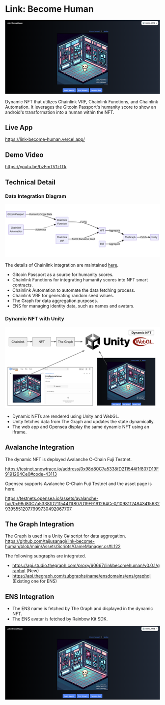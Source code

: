# Link: Become Human

![ui](./Docs/ui.png)

Dynamic NFT that utilizes Chainlink VRF, Chainlink Functions, and Chainlink Automation. It leverages the Gitcoin Passport's humanity score to show an android's transformation into a human within the NFT.

## Live App

https://link-become-human.vercel.app/

## Demo Video

https://youtu.be/bzFmTV1zfTk

## Technical Detail

### Data Integration Diagram

![technical-detail](./Docs/technical-detail.png)

The details of Chainlink integration are maintained [here](./Docs/Chainlink-Integration.md).

- Gitcoin Passport as a source for humanity scores.
- Chainlink Functions for integrating humanity scores into NFT smart contracts.
- Chainlink Automation to automate the data fetching process.
- Chainlink VRF for generating random seed values.
- The Graph for data aggregation purposes.
- ENS for managing identity data, such as names and avatars.

### Dynamic NFT with Unity

![dynamic-nft](./Docs/dynamic-nft.png)

- Dynamic NFTs are rendered using Unity and WebGL.
- Unity fetches data from The Graph and updates the state dynamically.
- The web app and Opensea display the same dynamic NFT using an iframe.

## Avalanche Integration

The dynamic NFT is deployed Avalanche C-Chain Fuji Testnet.

https://testnet.snowtrace.io/address/0x98d80C7a5338fD211544f1f807D19F9191264Ce0#code-43113

Opensea supports Avalanche C-Chain Fuji Testnet and the asset page is here.

https://testnets.opensea.io/assets/avalanche-fuji/0x98d80C7a5338fD211544f1f807D19F9191264Ce0/1098112484341563293955512077999730492067707

## The Graph Integration

The Graph is used in a Unity C# script for data aggregation.
https://github.com/taijusanagi/link-become-human/blob/main/Assets/Scripts/GameManager.cs#L122

The following subgraphs are integrated.

- https://api.studio.thegraph.com/proxy/60667/linkbecomehuman/v0.0.1/graphql (New)
- https://api.thegraph.com/subgraphs/name/ensdomains/ens/graphql (Existing one for ENS)

## ENS Integration

- The ENS name is fetched by The Graph and displayed in the dynamic NFT.
- The ENS avatar is fetched by Rainbow Kit SDK.

![ui](./Docs/ui.png)
